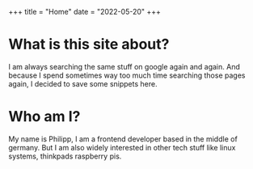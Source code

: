 +++
title = "Home"
date = "2022-05-20"
+++

# What is this site about?

I am always searching the same stuff on google again and again. And because I spend sometimes way too much time
searching those pages again, I decided to save some snippets here.

# Who am I?

My name is Philipp, I am a frontend developer based in the middle of germany. But I am also widely interested in other
tech stuff like linux systems, thinkpads raspberry pis.


